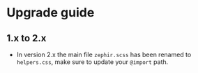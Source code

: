 # Upgrade guide

## 1.x to 2.x

+ In version 2.x the main file `zephir.scss` has been renamed to `helpers.css`, make sure to update your `@import` path.